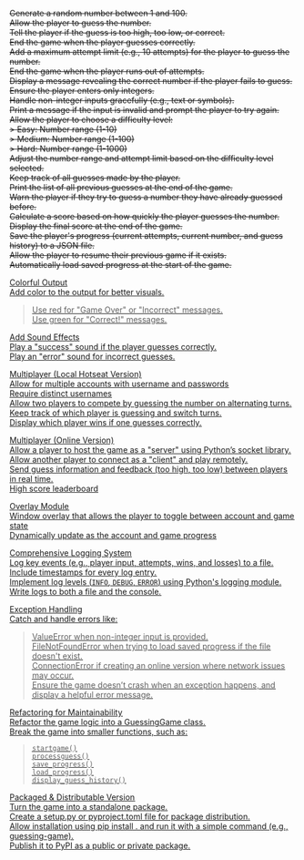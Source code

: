 ~~Generate a random number between 1 and 100.~~  
~~Allow the player to guess the number.~~  
~~Tell the player if the guess is too high, too low, or correct.~~  
~~End the game when the player guesses correctly.~~  
~~Add a maximum attempt limit (e.g., 10 attempts) for the player to guess the number.~~  
~~End the game when the player runs out of attempts.~~  
~~Display a message revealing the correct number if the player fails to guess.~~  
~~Ensure the player enters only integers.~~  
~~Handle non-integer inputs gracefully (e.g., text or symbols).~~  
~~Print a message if the input is invalid and prompt the player to try again.~~  
~~Allow the player to choose a difficulty level:~~  
~~> Easy: Number range (1-10)~~  
~~> Medium: Number range (1-100)~~  
~~> Hard: Number range (1-1000)~~  
~~Adjust the number range and attempt limit based on the difficulty level selected.~~   
~~Keep track of all guesses made by the player.~~  
~~Print the list of all previous guesses at the end of the game.~~  
~~Warn the player if they try to guess a number they have already guessed before.~~  
~~Calculate a score based on how quickly the player guesses the number.~~  
~~Display the final score at the end of the game.~~  
~~Save the player's progress (current attempts, current number, and guess history) to a JSON file.~~  
~~Allow the player to resume their previous game if it exists.~~  
~~Automatically load saved progress at the start of the game.~~   

<u>Colorful Output<u>  
Add color to the output for better visuals.  
> Use red for "Game Over" or "Incorrect" messages.  
> Use green for "Correct!" messages.  

<u>Add Sound Effects<u>  
Play a "success" sound if the player guesses correctly.  
Play an "error" sound for incorrect guesses.  

<u>Multiplayer (Local Hotseat Version)<u>  
Allow for multiple accounts with username and passwords  
Require distinct usernames   
Allow two players to compete by guessing the number on alternating turns.  
Keep track of which player is guessing and switch turns.  
Display which player wins if one guesses correctly.  

<u>Multiplayer (Online Version)<u>  
Allow a player to host the game as a "server" using Python’s socket library.  
Allow another player to connect as a "client" and play remotely.  
Send guess information and feedback (too high, too low) between players in real time.  
High score leaderboard  

<u>Overlay Module<u>  
Window overlay that allows the player to toggle between account and game state  
Dynamically update as the account and game progress  

<u>Comprehensive Logging System<u>  
Log key events (e.g., player input, attempts, wins, and losses) to a file.  
Include timestamps for every log entry.  
Implement log levels (`INFO`, `DEBUG`, `ERROR`) using Python's logging module.  
Write logs to both a file and the console.  

<u>Exception Handling<u>  
Catch and handle errors like:  
> ValueError when non-integer input is provided.  
> FileNotFoundError when trying to load saved progress if the file doesn't exist.  
> ConnectionError if creating an online version where network issues may occur.  
Ensure the game doesn’t crash when an exception happens, and display a helpful error message.  

<u>Refactoring for Maintainability<u>  
Refactor the game logic into a GuessingGame class.  
Break the game into smaller functions, such as:  
> `startgame()`  
> `processguess()`  
> `save_progress()`  
> `load_progress()`  
> `display_guess_history()`  

<u>Packaged & Distributable Version<u>  
Turn the game into a standalone package.  
Create a setup.py or pyproject.toml file for package distribution.  
Allow installation using pip install . and run it with a simple command (e.g., guessing-game).  
Publish it to PyPI as a public or private package.  